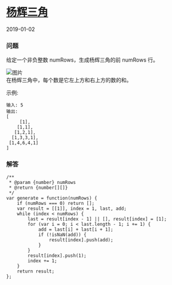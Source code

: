 # [杨辉三角](https://leetcode-cn.com/problems/pascals-triangle)
2019-01-02
### 问题

给定一个非负整数 numRows，生成杨辉三角的前 numRows 行。


![图片](https://upload.wikimedia.org/wikipedia/commons/0/0d/PascalTriangleAnimated2.gif)<br>
在杨辉三角中，每个数是它左上方和右上方的数的和。

示例:

```
输入: 5
输出:
[
     [1],
    [1,1],
   [1,2,1],
  [1,3,3,1],
 [1,4,6,4,1]
]
```

### 解答

```
/**
 * @param {number} numRows
 * @return {number[][]}
 */
var generate = function(numRows) {
    if (numRows === 0) return [];
    var result = [[1]], index = 1, last, add;
    while (index < numRows) {
        last = result[index - 1] || [], result[index] = [1];
        for (var i = 0; i < last.length - 1; i += 1) {
            add = last[i] + last[i + 1];
            if (!isNaN(add)) {
                result[index].push(add);
            }
        }
        result[index].push(1);
        index += 1;
    }
    return result;
};
```